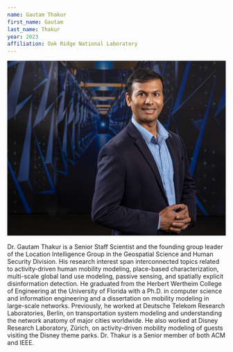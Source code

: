 ```yaml
---
name: Gautam Thakur
first_name: Gautam
last_name: Thakur
year: 2023
affiliation: Oak Ridge National Laboratory 
---
```


![Gautam Thakur](/assets/images/2023_gautam_thakur.jpg)

Dr. Gautam Thakur is a Senior Staff Scientist and the founding group leader of the Location Intelligence Group in the Geospatial Science and Human Security Division. His research interest span interconnected topics related to activity-driven human mobility modeling, place-based characterization, multi-scale global land use modeling, passive sensing, and spatially explicit disinformation detection. He graduated from the Herbert Wertheim College of Engineering at the University of Florida with a Ph.D. in computer science and information engineering and a dissertation on mobility modeling in large-scale networks. Previously, he worked at Deutsche Telekom Research Laboratories, Berlin, on transportation system modeling and understanding the network anatomy of major cities worldwide. He also worked at Disney Research Laboratory, Zürich, on activity-driven mobility modeling of guests visiting the Disney theme parks.  Dr. Thakur is a Senior member of both ACM and IEEE.
